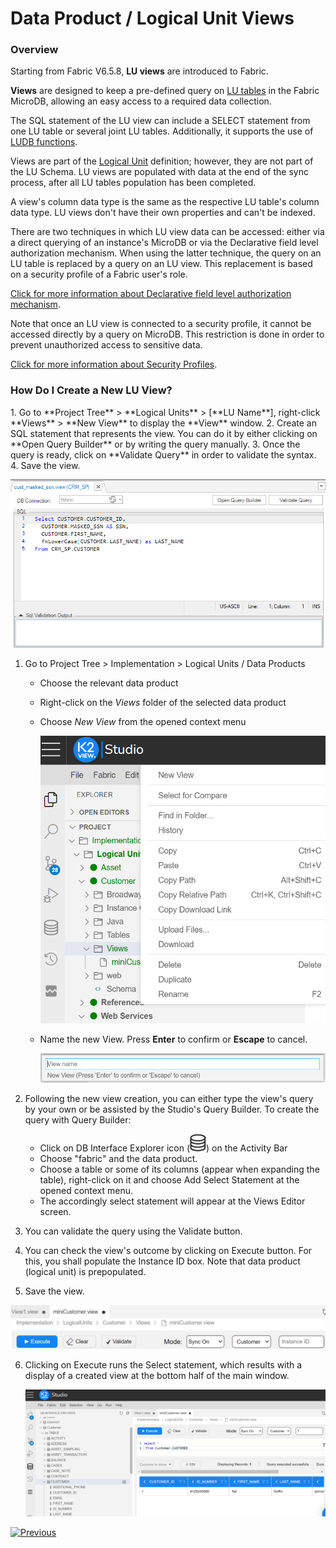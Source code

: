 # Data Product / Logical Unit Views

### Overview

Starting from Fabric V6.5.8, **LU views** are introduced to Fabric. 

**Views** are designed to keep a pre-defined query on [LU tables](01_LU_tables_overview.md) in the Fabric MicroDB, allowing an easy access to a required data collection.

The SQL statement of the LU view can include a SELECT statement from one LU table or several joint LU tables. Additionally, it supports the use of [LUDB functions](/articles/07_table_population/11_3_creating_an_LUDB_function.md). 

Views are part of the [Logical Unit](/articles/03_logical_units/01_LU_overview.md) definition; however, they are not part of the LU Schema. LU views are populated with data at the end of the sync process, after all LU tables population has been completed. 

A view's column data type is the same as the respective LU table's column data type. LU views don't have their own properties and can't be indexed. 

There are two techniques in which LU view data can be accessed: either via a direct querying of an instance's MicroDB or via the Declarative field level authorization mechanism. When using the latter technique, the query on an LU table is replaced by a query on an LU view. This replacement is based on a security profile of a Fabric user's role.

[Click for more information about Declarative field level authorization mechanism](/articles/17_fabric_credentials/04_fields_level_authorization.md).

Note that once an LU view is connected to a security profile, it cannot be accessed directly by a query on MicroDB. This restriction is done in order to prevent unauthorized access to sensitive data.

[Click for more information about Security Profiles](/articles/17_fabric_credentials/05_security_profiles.md).

### How Do I Create a New LU View?
<studio>
1. Go to **Project Tree** > **Logical Units** > [**LU Name**], right-click **Views** > **New View** to display the **View** window.
2. Create an SQL statement that represents the view. You can do it by either clicking on **Open Query Builder** or by writing the query manually.
3. Once the query is ready, click on **Validate Query** in order to validate the syntax. 
4. Save the view. 

![](images/lu_views_1.PNG)
</studio>

<web>

1. Go to Project Tree > Implementation > Logical Units / Data Products

   - Choose the relevant data product 

   - Right-click on the *Views* folder of the selected data product

   - Choose *New View* from the opened context menu

     <img src="images/web_lu_table_lu_view_new_view_option.png" alt="images" style="zoom:80%;" />

   - Name the new View. Press **Enter** to confirm or **Escape** to cancel.

     ![images](images/web_lu_table_lu_view_enter_view_name.png)

2. Following the new view creation, you can either type the view's query by your own or be assisted by the Studio's Query Builder. 
   To create the query with Query Builder:

   - Click on DB Interface Explorer icon (![](/articles/04_fabric_studio/images/web/datasource_explorer.png)) on the Activity Bar
   - Choose "fabric" and the data product.
   - Choose a table or some of its columns (appear when expanding the table), right-click on it and  choose Add Select Statement at the opened context menu.
   - The accordingly select statement will appear at the Views Editor screen.

3. You can validate the query using the Validate button.

4. You can check the view's outcome by clicking on Execute button. For this, you shall populate the Instance ID box. Note that data product (logical unit) is prepopulated.

5. Save the view.

  

  ![images](images/web_lu_table_lu_view_top_panel.png)  

6. Clicking on Execute runs the Select statement, which results with a display of a created view at the bottom half of the main window.

   ![images](images/web_lu_table_lu_view_executing_select.png)

</web>

[![Previous](/articles/images/Previous.png)](05_business_tables.md)
